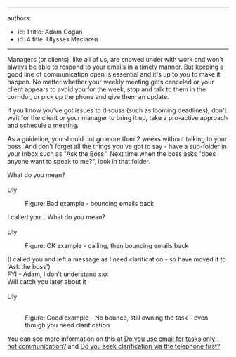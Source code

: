 

---
authors:
  - id: 1
    title: Adam Cogan
  - id: 4
    title: Ulysses Maclaren
---




<span class='intro'> <p>Managers (or clients), like all of us, are snowed under with work and won't always be able to respond to your emails in a timely manner. But keeping a good line of communication open is essential and it's up to you to make it happen. No matter whether your weekly meeting gets canceled or your client&#160;appears to avoid you for the week, stop and talk to them in the corridor, or pick up the phone and give them an update. <br></p>
<p>If you know you've got issues to discuss (such as looming deadlines), don't wait for the client or your manager to bring it up, take a pro-active approach and schedule a meeting.</p>

 </span>

<p>As a guideline, you should not go more than 2 weeks without talking to your boss. And don't forget all the things you've got to say - have a sub-folder in your Inbox such as &quot;Ask the Boss&quot;. Next time when the boss asks &quot;does anyone want to speak to me?&quot;, look in that folder.</p><p class="ssw15-rteElement-GreyBox"> What do you mean?<br><br>Uly</p>
   <dd class="ssw15-rteElement-FigureBad">Figure&#58; Bad example - bouncing emails back<br></dd><p class="ssw15-rteElement-GreyBox">I called you... What do you mean?<br><br>Uly<br></p><dd class="ssw15-rteElement-FigureBad">Figure&#58; OK example - calling, then bouncing emails back​<br></dd><p class="ssw15-rteElement-GreyBox">(I called you and left a message as I need clarification - so have moved it to 'Ask the boss')<br>FYI -&#160;Adam, I don't understand xxx<br>Will catch you later about it<br><br>Uly</p>​ 
<dd class="ssw15-rteElement-FigureGood">Figure&#58; Good example - No bounce, still owning the task - even though you need clarification<br></dd><p>You can see more information on this at 
   <a href="/_layouts/15/FIXUPREDIRECT.ASPX?WebId=3dfc0e07-e23a-4cbb-aac2-e778b71166a2&amp;TermSetId=07da3ddf-0924-4cd2-a6d4-a4809ae20160&amp;TermId=143e6e25-62a3-48c8-bf9c-3c0b0a4682c6">Do you use email for tasks only - not communication?</a> and 
   <a href="/_layouts/15/FIXUPREDIRECT.ASPX?WebId=3dfc0e07-e23a-4cbb-aac2-e778b71166a2&amp;TermSetId=07da3ddf-0924-4cd2-a6d4-a4809ae20160&amp;TermId=f4e3e0eb-a3b1-468f-8faa-a12909113d3e">Do you seek clarification via the telephone first?</a></p>



